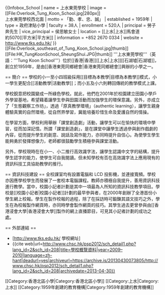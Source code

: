 {{Infobox_School | name = 上水東莞學校
| image = [[File:Overlook_Tung_Koon_School.jpg|280px]]<BR>上水東莞學校西北面
| motto = 「勤、孝、忠、誠」
| established =  1959年
| type =  政府津貼小學
| faculty = 38人
| enrollment = 520人
| principal = 勞子奔先生
| vice_principal = 侯思敏女士
| location =  [[上水|上水]]馬會道<br />約5070[[平方米|平方米]]
| information =  +852 2670 0334
| website =  http://www.tks.edu.hk/
}}
[[File:Overlook_southeast_of_Tung_Koon_School.jpg|thumb]]
[[File:HK_TungKoonSchool_SheungShui.JPG|thumb]]
'''上水東莞學校'''（英語：'''Tung Koon School'''）位於[[香港|香港]][[上水|上水]][[石湖墟|石湖墟]]，創立於1959年，是由[[香港東莞同鄉總會|香港東莞同鄉總會]]興辦的小學之一。

== 簡介 ==
學校的小一至小四班級採用[[目標為本教學|目標為本教學]]模式，小一學生更配合[[活動教學|活動教學]]；而小五及小六則轉回傳統的教學模式上課。

學校銳意把校園變成一所綠色學校。就此，他們在2001年於校園建立田園小學戶外學習基地，希望藉着讓學生參與田園活動而加強學生的環保意識。另外，亦成立了「生態觀察工作坊」，透過「原真教學環境」（authentic learning），讓學生親身體驗真實的自然環境，從自然界學習，冀能培養珍惜生命及愛護自然的情操。

在學習方面，學校利用舉辦「課堂創造劇」活動，讓學生可以在愉快的環境中學習，從而加深記憶。所謂「課堂創造劇」，是在課堂中讓學生透過參與創作戲劇的內容，從而提升學生的創意、說話及寫作能力，亦同時提升自信心。為使學生學生能夠勇於發揮想像力，老師都很鼓勵學生積極參與課堂活動。

另外，學校現時在在小一、小二推行高效識字法，讓學生認識中文字的結構，提升學生認字的能力，使學生可自我閱讀。但未知學校有否在高效識字法上應用現有的資訊科技工具協助教學的推行。

== 資訊科技建設 ==
全校課室均有設置電腦和 LCD 投影機，並連接寬頻。學校亦因應學校學生而發展了一套校本電腦課程。教師亦積極自我提升，善用資訊科技進行教學。當中，校園小記者計劃是其中一項最為人所知的資訊科技教學項目。學校是[[校園小記者|校園小記者]]計劃的最早參與者，在2000年創辦了全港首份小學生網上校報。學生在製作校報的過程，除了在採訪時可鍛鍊其語文技巧之外，學生在為校報製作網頁時，亦同時學會製作網頁的技巧。其學生過去更曾參與由[[香港浸會大學|香港浸會大學]]製作的網上直播節目，可見其小記者計劃的成功之處。


== 外部連結 ==
* [http://www.tks.edu.hk/ 學校網址]
* {{cite web|url=http://www.chsc.hk/psp2012/sch_detail1.php?lang_id=2&sch_id=208|title=學校概覽資料|year=2009–2010|language=zh-hant|deadurl=yes|archiveurl=https://archive.is/20130430073805/http://www.chsc.hk/psp2012/sch_detail1.php?lang_id=2&sch_id=208|archivedate=2013-04-30}}

[[Category:香港北區小學|Category:香港北區小學]]
[[Category:上水|Category:上水]]
[[Category:1959年創建的教育機構|Category:1959年創建的教育機構]]